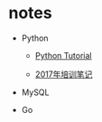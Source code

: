 # notes
* Python
    - [Python Tutorial](python/Python_tutorial/README.md)

    - [2017年培训笔记](python/2017/README.md)
* MySQL

* Go
